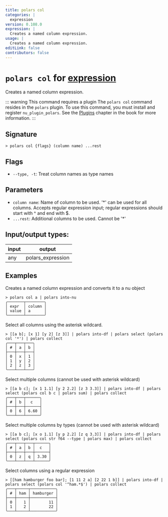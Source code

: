 ```yaml
---
title: polars col
categories: |
  expression
version: 0.108.0
expression: |
  Creates a named column expression.
usage: |
  Creates a named column expression.
editLink: false
contributors: false
---
```

<!-- This file is automatically generated. Please edit the command in https://github.com/nushell/nushell instead. -->

# `polars col` for [expression](/commands/categories/expression.md)

<div class='command-title'>Creates a named column expression.</div>

::: warning This command requires a plugin
The `polars col` command resides in the `polars` plugin.
To use this command, you must install and register `nu_plugin_polars`.
See the [Plugins](/book/plugins.html) chapter in the book for more information.
:::


## Signature

```> polars col {flags} (column name) ...rest```

## Flags

 -  `--type, -t`: Treat column names as type names

## Parameters

 -  `column name`: Name of column to be used. '*' can be used for all columns. Accepts regular expression input; regular expressions should start with ^ and end with $.
 -  `...rest`: Additional columns to be used. Cannot be '*'


## Input/output types:

| input | output            |
| ----- | ----------------- |
| any   | polars_expression |
## Examples

Creates a named column expression and converts it to a nu object
```nu
> polars col a | polars into-nu
╭───────┬────────╮
│ expr  │ column │
│ value │ a      │
╰───────┴────────╯
```

Select all columns using the asterisk wildcard.
```nu
> [[a b]; [x 1] [y 2] [z 3]] | polars into-df | polars select (polars col '*') | polars collect
╭───┬───┬───╮
│ # │ a │ b │
├───┼───┼───┤
│ 0 │ x │ 1 │
│ 1 │ y │ 2 │
│ 2 │ z │ 3 │
╰───┴───┴───╯

```

Select multiple columns (cannot be used with asterisk wildcard)
```nu
> [[a b c]; [x 1 1.1] [y 2 2.2] [z 3 3.3]] | polars into-df | polars select (polars col b c | polars sum) | polars collect
╭───┬───┬──────╮
│ # │ b │  c   │
├───┼───┼──────┤
│ 0 │ 6 │ 6.60 │
╰───┴───┴──────╯

```

Select multiple columns by types (cannot be used with asterisk wildcard)
```nu
> [[a b c]; [x o 1.1] [y p 2.2] [z q 3.3]] | polars into-df | polars select (polars col str f64 --type | polars max) | polars collect
╭───┬───┬───┬──────╮
│ # │ a │ b │  c   │
├───┼───┼───┼──────┤
│ 0 │ z │ q │ 3.30 │
╰───┴───┴───┴──────╯

```

Select columns using a regular expression
```nu
> [[ham hamburger foo bar]; [1 11 2 a] [2 22 1 b]] | polars into-df | polars select (polars col '^ham.*$') | polars collect
╭───┬─────┬───────────╮
│ # │ ham │ hamburger │
├───┼─────┼───────────┤
│ 0 │   1 │        11 │
│ 1 │   2 │        22 │
╰───┴─────┴───────────╯

```
